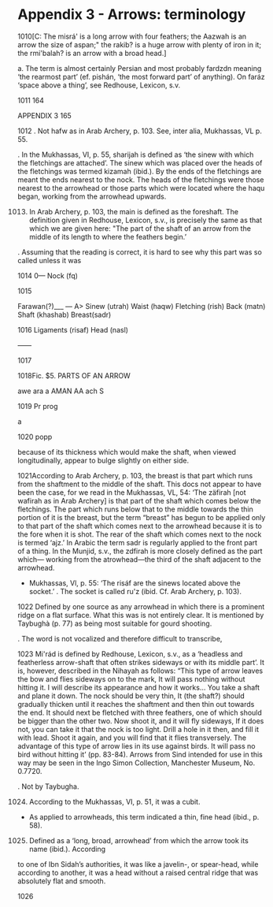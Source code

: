 # Appendix 3 - Arrows: terminology


1010[C: The misrá' is a long arrow with four feathers; the Aazwah is an arrow the
size of aspan;" the rakib? is a huge arrow with plenty of iron in it; the
rmi'balah? is an arrow with a broad head.]


a. The term is almost certainly Persian and most probably fardzdn meaning ‘the
rearmost part’ (ef. pishán, ‘the most forward part’ of anything). On faráz
‘space above a thing’, see Redhouse, Lexicon, s.v.

1011
164


APPENDIX 3 165

1012
. Not hafw as in Arab Archery, p. 103. See, inter alia, Mukhassas, VL p. 55.

. In the Mukhassas, VI, p. 55, sharijah is defined as ‘the sinew with which the
fletchings are attached’. The sinew which was placed over the heads of the
fletchings was termed kizamah (ibid.). By the ends of the fletchings are meant
the ends nearest to the nock. The heads of the fletchings were those nearest to
the arrowhead or those parts which were located where the haqu began, working
from the arrowhead upwards.

1013. In Arab Archery, p. 103, the main is defined as the foreshaft. The definition
given in Redhouse, Lexicon, s.v., is precisely the same as that which we are
given here: "The part of the shaft of an arrow from the middle of its length to
where the feathers begin.’

. Assuming that the reading is correct, it is hard to see why this part was so
called unless it was

1014
0— Nock (fq)



1015

Farawan(?)___ — A> Sinew (utrah) Waist (haqw) Fletching (rish) Back (matn) Shaft
(khashab) Breast(sadr)

1016
Ligaments (risaf) Head (nasl)


——

1017



1018Fic. $5. PARTS OF AN ARROW


awe ara a AMAN AA ach S

1019
Pr prog


a

1020
popp


because of its thickness which would make the shaft, when viewed longitudinally,
appear to bulge slightly on either side.

1021According to Arab Archery, p. 103, the breast is that part which runs from the
shaftment to the middle of the shaft. This docs not appear to have been the
case, for we read in the Mukhassas, VL, 54: ‘The zäfirah [not wafirah as in Arab
Archery] is that part of the shaft which comes below the fletchings. The part
which runs below that to the middle towards the thin portion of it is the
breast, but the term “breast” has begun to be applied only to that part of the
shaft which comes next to the arrowhead because it is to the fore when it is
shot. The rear of the shaft which comes next to the nock is termed ‘ajz.’ In
Arabic the term sadr is regularly applied to the front part of a thing. In the
Munjid, s.v., the zdfirah is more closely defined as the part which— working
from the atrowhead—the third of the shaft adjacent to the arrowhead.


- Mukhassas, Vl, p. 55: ‘The risáf are the sinews located above the socket.’
. The socket is called ru'z (ibid. Cf. Arab Archery, p. 103).

1022
Defined by one source as any arrowhead in which there is a prominent ridge on a
flat surface.  What this was is not entirely clear. It is mentioned by Taybughà
(p. 77) as being most suitable for gourd shooting.


. The word is not vocalized and therefore difficult to transcribe,

1023
Mi'rád is defined by Redhouse, Lexicon, s.v., as a ‘headless and featherless
arrow-shaft that often strikes sideways or with its middle part’. It is,
however, described in the Nihayah as follows: “This type of arrow leaves the bow
and flies sideways on to the mark, It will pass nothing without hitting it. I
will describe its appearance and how it works... You take a shaft and plane it
down. The nock should be very thin, It (the shaft?) should gradually thicken
until it reaches the shaftment and then thin out towards the end. It should next
be fletched with three feathers, one of which should be bigger than the other
two. Now shoot it, and it will fly sideways, If it does not, you can take it
that the nock is too light. Drill a hole in it then, and fill it with
lead. Shoot it again, and you will find that it flies transversely. The
advantage of this type of arrow lies in its use against birds. It will pass no
bird without hitting it’ (pp. 83-84). Arrows from Sind intended for use in this
way may be seen in the Ingo Simon Collection, Manchester Museum, No. 0.7720.


. Not by Taybugha.

1024. According to the Mukhassas, VI, p. 51, it was a cubit.

- As applied to arrowheads, this term indicated a thin, fine head (ibid.,
  p. 58).

1025. Defined as a ‘long, broad, arrowhead’ from which the arrow took its name
(ibid.). According


to one of Ibn Sidah’s authorities, it was like a javelin-, or spear-head, while
according to another, it was a head without a raised central ridge that was
absolutely flat and smooth.

1026

